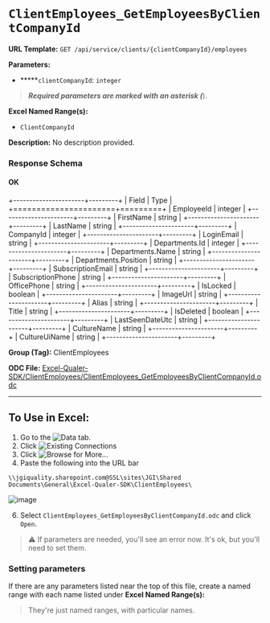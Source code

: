 # `ClientEmployees_GetEmployeesByClientCompanyId`

**URL Template:**
`GET /api/service/clients/{clientCompanyId}/employees`

**Parameters:**
- *****`clientCompanyId`: `integer`


> *****Required parameters are marked with an asterisk (*****).

**Excel Named Range(s):**
- `ClientCompanyId`


**Description:**
No description provided.

### Response Schema

#### OK
+----------------------+---------+
| Field                | Type    |
+======================+=========+
| EmployeeId           | integer |
+----------------------+---------+
| FirstName            | string  |
+----------------------+---------+
| LastName             | string  |
+----------------------+---------+
| CompanyId            | integer |
+----------------------+---------+
| LoginEmail           | string  |
+----------------------+---------+
| Departments.Id       | integer |
+----------------------+---------+
| Departments.Name     | string  |
+----------------------+---------+
| Departments.Position | string  |
+----------------------+---------+
| SubscriptionEmail    | string  |
+----------------------+---------+
| SubscriptionPhone    | string  |
+----------------------+---------+
| OfficePhone          | string  |
+----------------------+---------+
| IsLocked             | boolean |
+----------------------+---------+
| ImageUrl             | string  |
+----------------------+---------+
| Alias                | string  |
+----------------------+---------+
| Title                | string  |
+----------------------+---------+
| IsDeleted            | boolean |
+----------------------+---------+
| LastSeenDateUtc      | string  |
+----------------------+---------+
| CultureName          | string  |
+----------------------+---------+
| CultureUiName        | string  |
+----------------------+---------+

**Group (Tag):**
ClientEmployees

**ODC File:**
[Excel-Qualer-SDK/ClientEmployees/ClientEmployees_GetEmployeesByClientCompanyId.odc](https://github.com/Johnson-Gage-Inspection-Inc/qualer-sdk-odc/blob/main/Excel-Qualer-SDK/ClientEmployees/ClientEmployees_GetEmployeesByClientCompanyId.odc)

---

To Use in Excel:
---

1. Go to the ![`Data`](https://github.com/user-attachments/assets/da437a70-57b3-4c5b-bb01-4910ece19ed1)
 tab.
3. Click ![Existing Connections](https://github.com/user-attachments/assets/a2f1ed67-b2e0-4c23-ac90-68c870e60289)
4. Click ![`Browse for More...`](https://github.com/user-attachments/assets/8e698494-6865-41e7-b6fa-043aea81809a)
5. Paste the following into the URL bar
```
\\jgiquality.sharepoint.com@SSL\sites\JGI\Shared Documents\General\Excel-Qualer-SDK\ClientEmployees\
```

![image](https://github.com/user-attachments/assets/1e1a8d87-0377-446d-aaf5-d78562991db3)

6. Select `ClientEmployees_GetEmployeesByClientCompanyId.odc` and click `Open`.

> ⚠️ If parameters are needed, you'll see an error now. It's ok, but you'll need to set them.

### Setting parameters
If there are any parameters listed near the top of this file, create a named range with each name listed under **Excel Named Range(s):**
> They're just named ranges, with particular names.
